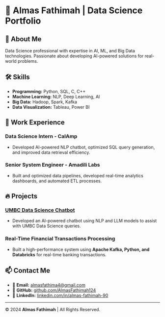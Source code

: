 # 🚀 Almas Fathimah | Data Science Portfolio

## 🌟 About Me
Data Science professional with expertise in AI, ML, and Big Data technologies. Passionate about developing AI-powered solutions for real-world problems.

## 🛠 Skills
- **Programming:** Python, SQL, C, C++
- **Machine Learning:** NLP, Deep Learning, AI
- **Big Data:** Hadoop, Spark, Kafka
- **Data Visualization:** Tableau, Power BI

## 💼 Work Experience

### **Data Science Intern - CalAmp**
- Developed AI-powered NLP chatbot, optimized SQL query generation, and improved data retrieval efficiency.

### **Senior System Engineer - Amadili Labs**
- Built and optimized data pipelines, developed real-time analytics dashboards, and automated ETL processes.

## 🔥 Projects

### **[UMBC Data Science Chatbot](https://github.com/AlmasFathimah124)**
- Developed an AI-powered chatbot using NLP and LLM models to assist with UMBC Data Science queries.

### **Real-Time Financial Transactions Processing**
- Built a high-performance system using **Apache Kafka, Python, and Databricks** for real-time banking transactions.

## 📫 Contact Me
- 📧 **Email:** [almasfathima4@gmail.com](mailto:almasfathima4@gmail.com)
- 🏢 **GitHub:** [github.com/AlmasFathimah124](https://github.com/AlmasFathimah124)
- 💼 **LinkedIn:** [linkedin.com/in/almas-fathimah-90](https://www.linkedin.com/in/almas-fathimah-90)

---
© 2024 **Almas Fathimah** | All Rights Reserved.
